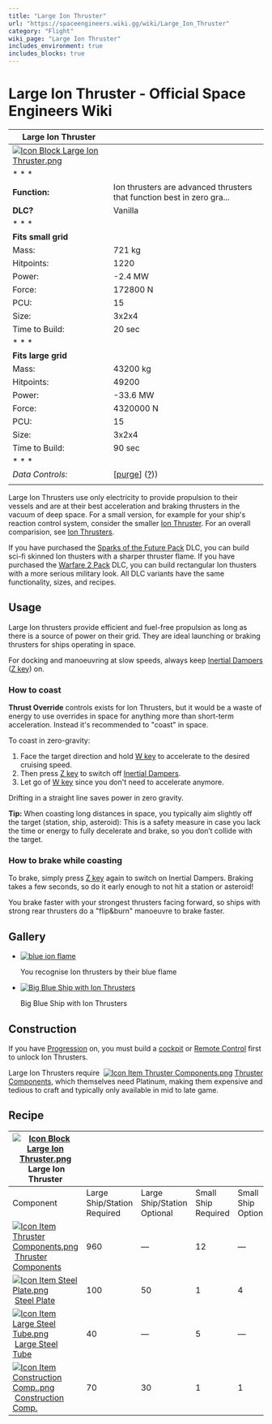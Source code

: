 ```yaml
---
title: "Large Ion Thruster"
url: "https://spaceengineers.wiki.gg/wiki/Large_Ion_Thruster"
category: "Flight"
wiki_page: "Large Ion Thruster"
includes_environment: true
includes_blocks: true
---
```


# Large Ion Thruster - Official Space Engineers Wiki

| Large Ion Thruster |     |
| --- | --- |
| [![Icon Block Large Ion Thruster.png](https://spaceengineers.wiki.gg/images/Icon_Block_Large_Ion_Thruster.png?6357bf)](https://spaceengineers.wiki.gg/wiki/File:Icon_Block_Large_Ion_Thruster.png) |     |
| * * * |     |
| **Function:** | Ion thrusters are advanced thrusters that function best in zero gra... |
| **DLC?** | Vanilla |
| * * * |     |
| **Fits small grid** |     |
| Mass: | 721 kg |
| Hitpoints: | 1220 |
| Power: | \-2.4 MW |
| Force: | 172800 N |
| PCU: | 15  |
| Size: | 3x2x4 |
| Time to Build: | 20 sec |
| * * * |     |
| **Fits large grid** |     |
| Mass: | 43200 kg |
| Hitpoints: | 49200 |
| Power: | \-33.6 MW |
| Force: | 4320000 N |
| PCU: | 15  |
| Size: | 3x2x4 |
| Time to Build: | 90 sec |
| * * * |     |
| _Data Controls:_ | \[[purge](https://spaceengineers.wiki.gg/wiki/Large_Ion_Thruster?action=purge)\] ([?](https://spaceengineers.wiki.gg/wiki/Template:Info_Block))) |
|     |     |

Large Ion Thrusters use only electricity to provide propulsion to their vessels and are at their best acceleration and braking thrusters in the vacuum of deep space. For a small version, for example for your ship's reaction control system, consider the smaller [Ion Thruster](https://spaceengineers.wiki.gg/wiki/Ion_Thruster "Ion Thruster"). For an overall comparision, see [Ion Thrusters](https://spaceengineers.wiki.gg/wiki/Ion_Thrusters "Ion Thrusters").

If you have purchased the [Sparks of the Future Pack](https://spaceengineers.wiki.gg/wiki/Sparks_of_the_Future_Pack "Sparks of the Future Pack") DLC, you can build sci-fi skinned Ion thusters with a sharper thruster flame. If you have purchased the [Warfare 2 Pack](https://spaceengineers.wiki.gg/wiki/Warfare_2_Pack "Warfare 2 Pack") DLC, you can build rectangular Ion thusters with a more serious military look. All DLC variants have the same functionality, sizes, and recipes.

## Usage

Large Ion thrusters provide efficient and fuel-free propulsion as long as there is a source of power on their grid. They are ideal launching or braking thrusters for ships operating in space.

For docking and manoeuvring at slow speeds, always keep [Inertial Dampers](https://spaceengineers.wiki.gg/wiki/Inertial_Dampers "Inertial Dampers") ([Z key](https://spaceengineers.wiki.gg/wiki/Key_Bindings "Key Bindings")) on.

### How to coast

**Thrust Override** controls exists for Ion Thrusters, but it would be a waste of energy to use overrides in space for anything more than short-term acceleration. Instead it's recommended to "coast" in space.

To coast in zero-gravity:

1.  Face the target direction and hold [W key](https://spaceengineers.wiki.gg/wiki/Key_Bindings "Key Bindings") to accelerate to the desired cruising speed.
2.  Then press [Z key](https://spaceengineers.wiki.gg/wiki/Key_Bindings "Key Bindings") to switch off [Inertial Dampers](https://spaceengineers.wiki.gg/wiki/Inertial_Dampers "Inertial Dampers").
3.  Let go of [W key](https://spaceengineers.wiki.gg/wiki/Key_Bindings "Key Bindings") since you don't need to accelerate anymore.

Drifting in a straight line saves power in zero gravity.

**Tip:** When coasting long distances in space, you typically aim slightly off the target (station, ship, asteroid): This is a safety measure in case you lack the time or energy to fully decelerate and brake, so you don’t collide with the target.

### How to brake while coasting

To brake, simply press [Z key](https://spaceengineers.wiki.gg/wiki/Key_Bindings "Key Bindings") again to switch on Inertial Dampers. Braking takes a few seconds, so do it early enough to not hit a station or asteroid!

You brake faster with your strongest thrusters facing forward, so ships with strong rear thrusters do a "flip&burn" manoeuvre to brake faster.

## Gallery

*   [![blue ion flame](https://spaceengineers.wiki.gg/images/thumb/Ion-thrusters-blue-flame.jpg/120px-Ion-thrusters-blue-flame.jpg?9c362d)](https://spaceengineers.wiki.gg/wiki/File:Ion-thrusters-blue-flame.jpg "You recognise Ion thrusters by their blue flame")
    
    You recognise Ion thrusters by their blue flame
    
*   [![Big Blue Ship with Ion Thrusters](https://spaceengineers.wiki.gg/images/thumb/Big_Blue_2022_back.jpg/120px-Big_Blue_2022_back.jpg?bb8f50)](https://spaceengineers.wiki.gg/wiki/File:Big_Blue_2022_back.jpg "Big Blue Ship with Ion Thrusters")
    
    Big Blue Ship with Ion Thrusters
    

## Construction

If you have [Progression](https://spaceengineers.wiki.gg/wiki/Progression "Progression") on, you must build a [cockpit](https://spaceengineers.wiki.gg/wiki/Cockpit "Cockpit") or [Remote Control](https://spaceengineers.wiki.gg/wiki/Remote_Control "Remote Control") first to unlock Ion Thrusters.

Large Ion Thrusters require  [![Icon Item Thruster Components.png](https://spaceengineers.wiki.gg/images/thumb/Icon_Item_Thruster_Components.png/21px-Icon_Item_Thruster_Components.png?a3a389)](https://spaceengineers.wiki.gg/wiki/Thruster_Components "Thruster Components") [Thruster Components](https://spaceengineers.wiki.gg/wiki/Thruster_Components "Thruster Components"), which themselves need Platinum, making them expensive and tedious to craft and typically only available in mid to late game.

## Recipe

| [![Icon Block Large Ion Thruster.png](https://spaceengineers.wiki.gg/images/thumb/Icon_Block_Large_Ion_Thruster.png/21px-Icon_Block_Large_Ion_Thruster.png?6357bf)](https://spaceengineers.wiki.gg/wiki/Large_Ion_Thruster "Large Ion Thruster") Large Ion Thruster |     |     |     |     |
| --- | --- | --- | --- | --- |
| Component | Large Ship/Station  <br>Required | Large Ship/Station  <br>Optional | Small Ship  <br>Required | Small Ship  <br>Optional |
| [![Icon Item Thruster Components.png](https://spaceengineers.wiki.gg/images/thumb/Icon_Item_Thruster_Components.png/21px-Icon_Item_Thruster_Components.png?a3a389)](https://spaceengineers.wiki.gg/wiki/Thruster_Components "Thruster Components") [Thruster Components](https://spaceengineers.wiki.gg/wiki/Thruster_Components "Thruster Components") | 960 | —   | 12  | —   |
| [![Icon Item Steel Plate.png](https://spaceengineers.wiki.gg/images/thumb/Icon_Item_Steel_Plate.png/21px-Icon_Item_Steel_Plate.png?437e3a)](https://spaceengineers.wiki.gg/wiki/Steel_Plate "Steel Plate") [Steel Plate](https://spaceengineers.wiki.gg/wiki/Steel_Plate "Steel Plate") | 100 | 50  | 1   | 4   |
| [![Icon Item Large Steel Tube.png](https://spaceengineers.wiki.gg/images/thumb/Icon_Item_Large_Steel_Tube.png/21px-Icon_Item_Large_Steel_Tube.png?31c1e4)](https://spaceengineers.wiki.gg/wiki/Large_Steel_Tube "Large Steel Tube") [Large Steel Tube](https://spaceengineers.wiki.gg/wiki/Large_Steel_Tube "Large Steel Tube") | 40  | —   | 5   | —   |
| [![Icon Item Construction Comp..png](https://spaceengineers.wiki.gg/images/thumb/Icon_Item_Construction_Comp..png/21px-Icon_Item_Construction_Comp..png?cdc26f)](https://spaceengineers.wiki.gg/wiki/Construction_Comp. "Construction Comp.") [Construction Comp.](https://spaceengineers.wiki.gg/wiki/Construction_Comp. "Construction Comp.") | 70  | 30  | 1   | 1   |
